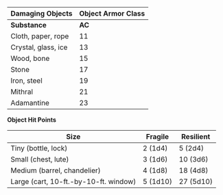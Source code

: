 
| **Damaging Objects**                    | **Object Armor Class**       |
|---------------------|--------|
| **Substance**       | **AC** |
| Cloth, paper, rope  | 11     |
| Crystal, glass, ice | 13     |
| Wood, bone          | 15     |
| Stone               | 17     |
| Iron, steel         | 19     |
| Mithral             | 21     |
| Adamantine          | 23     |

**Object Hit Points**

| **Size**                              | **Fragile** | **Resilient** |
|---------------------------------------|-------------|---------------|
| Tiny (bottle, lock)                   | 2 (1d4)     | 5 (2d4)       |
| Small (chest, lute)                   | 3 (1d6)     | 10 (3d6)      |
| Medium (barrel, chandelier)           | 4 (1d8)     | 18 (4d8)      |
| Large (cart, 10-ft.-by-10-ft. window) | 5 (1d10)    | 27 (5d10)     |
